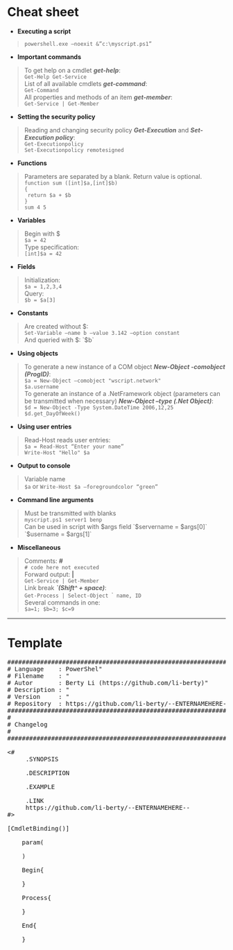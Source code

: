 # Cheat sheet
+ **Executing a script**
>`powershell.exe –noexit &”c:\myscript.ps1”`

+ **Important commands**
> To get help on a cmdlet *__get-help__*:  
`Get-Help Get-Service`  
List of all available cmdlets *__get-command__*:  
`Get-Command`  
All properties and methods of an item *__get-member__*:  
`Get-Service | Get-Member`

+ **Setting the security policy**
>Reading and changing security policy *__Get-Execution__* and *__Set-Execution policy__*:  
`Get-Executionpolicy`  
`Set-Executionpolicy remotesigned`

+ **Functions**
>Parameters are separated by a blank. Return value is optional.  
`function sum ([int]$a,[int]$b)`  
`{`  
` return $a + $b`  
`}`  
`sum 4 5`

+ **Variables**
>Begin with $  
`$a = 42`  
Type specification:  
`[int]$a = 42`

+ **Fields**
>Initialization:  
`$a = 1,2,3,4`  
Query:  
`$b = $a[3]`

+ **Constants**
>Are created without $:  
`Set-Variable –name b –value 3.142 –option constant`  
And queried with $:  
`$b`

+ **Using objects**
>To generate a new instance of a COM object *__New-Object -comobject (ProgID)__*:  
`$a = New-Object –comobject "wscript.network"`  
`$a.username`  
To generate an instance of a .NetFramework object (parameters can be transmitted when necessary) *__New-Object –type (.Net Object)__*:   
`$d = New-Object -Type System.DateTime 2006,12,25`  
`$d.get_DayOfWeek()`

+ **Using user entries**
>Read-Host reads user entries:  
`$a = Read-Host “Enter your name”`  
`Write-Host "Hello" $a`

+ **Output to console**
>Variable name  
`$a` or `Write-Host $a –foregroundcolor “green”`

+ **Command line arguments**
>Must be transmitted with blanks   
`myscript.ps1 server1 benp`  
Can be used in script with $args field  
`$servername = $args[0]`  
`$username = $args[1]`

+ **Miscellaneous**
>Comments: **#**  
`# code here not executed`  
Forward output: **|**  
`Get-Service | Get-Member`  
Link break *__\`(Shift^ + space)__*:  
`Get-Process | Select-Object `\`` name, ID`  
Several commands in one:  
`$a=1; $b=3; $c=9`

***
# Template
<pre>
###############################################################################################################
# Language    : PowerShel"
# Filename    : "
# Autor       : Berty Li (https://github.com/li-berty)"
# Description : "
# Version     : "
# Repository  : https://github.com/li-berty/--ENTERNAMEHERE--
###############################################################################################################
#
# Changelog
#
###############################################################################################################

<#
     .SYNOPSIS
    
     .DESCRIPTION
    
     .EXAMPLE
    
     .LINK
     https://github.com/li-berty/--ENTERNAMEHERE--
#>

[CmdletBinding()]

	param(
  
	)

	Begin{

	}

	Process{

	}

	End{

	}
</pre>
